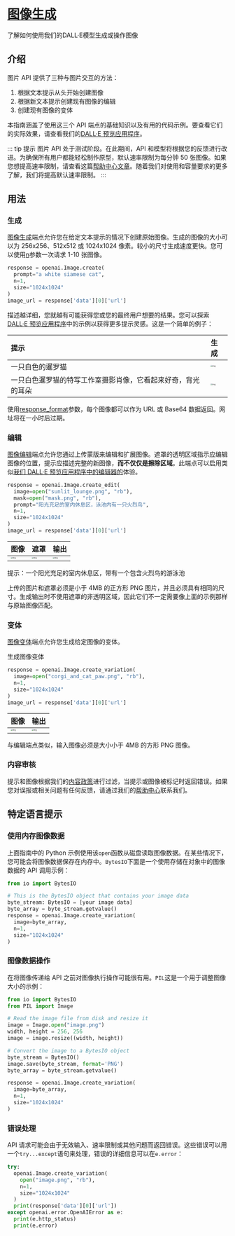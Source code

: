 # [图像生成](https://platform.openai.com/docs/guides/images) <Badge text="beta" />

了解如何使用我们的DALL·E模型生成或操作图像

## 介绍

图片 API 提供了三种与图片交互的方法：

1. 根据文本提示从头开始创建图像
2. 根据新文本提示创建现有图像的编辑
3. 创建现有图像的变体

本指南涵盖了使用这三个 API 端点的基础知识以及有用的代码示例。要查看它们的实际效果，请查看我们的[DALL·E 预览应用程序](https://labs.openai.com/)。

::: tip 提示
图片 API 处于测试阶段。在此期间，API 和模型将根据您的反馈进行改进。为确保所有用户都能轻松制作原型，默认速率限制为每分钟 50 张图像。如果您想提高速率限制，请查看这篇[帮助中心文章](https://help.openai.com/en/articles/6696591)。随着我们对使用和容量要求的更多了解，我们将提高默认速率限制。
:::

## 用法

### 生成

[图像生成](/api/图像.html#创建)端点允许您在给定文本提示的情况下创建原始图像。生成的图像的大小可以为 256x256、512x512 或 1024x1024 像素。较小的尺寸生成速度更快。您可以使用[n](https://platform.openai.com/docs/api-reference/images/create#images/create-n)参数一次请求 1-10 张图像。

```python
response = openai.Image.create(
  prompt="a white siamese cat",
  n=1,
  size="1024x1024"
)
image_url = response['data'][0]['url']
```

描述越详细，您就越有可能获得您或您的最终用户想要的结果。您可以探索[DALL·E 预览应用程序](https://labs.openai.com/)中的示例以获得更多提示灵感。这是一个简单的例子：

| 提示                                                         | 生成                                                         |
| :----------------------------------------------------------- | :----------------------------------------------------------- |
| 一只白色的暹罗猫                                             | <img src="https://cdn.openai.com/API/images/guides/image_generation_simple.webp" alt="img" style="zoom:25%;" /> |
| 一只白色暹罗猫的特写工作室摄影肖像，它看起来好奇，背光的耳朵 | <img src="https://cdn.openai.com/API/images/guides/image_generation_detailed.webp" alt="img" style="zoom:25%;" /> |

使用[response_format](https://platform.openai.com/docs/api-reference/images/create#images/create-response_format)参数，每个图像都可以作为 URL 或 Base64 数据返回。网址将在一小时后过期。

### 编辑

[图像编辑](https://platform.openai.com/docs/api-reference/images/create-edit)端点允许您通过上传蒙版来编辑和扩展图像。遮罩的透明区域指示应编辑图像的位置，提示应描述完整的新图像，**而不仅仅是擦除区域**。此端点可以启用类似[我们 DALL·E 预览应用程序中的编辑器的](https://labs.openai.com/editor)体验。

```python
response = openai.Image.create_edit(
  image=open("sunlit_lounge.png", "rb"),
  mask=open("mask.png", "rb"),
  prompt="阳光充足的室内休息区，泳池内有一只火烈鸟",
  n=1,
  size="1024x1024"
)
image_url = response['data'][0]['url']
```

| 图像                                                         | 遮罩                                                         | 输出                                                         |
| :----------------------------------------------------------- | :----------------------------------------------------------- | :----------------------------------------------------------- |
| <img src="https://cdn.openai.com/API/images/guides/image_edit_original.webp" alt="img" style="zoom:25%;" /> | <img src="https://cdn.openai.com/API/images/guides/image_edit_mask.webp" alt="img" style="zoom: 25%;" /> | <img src="https://cdn.openai.com/API/images/guides/image_edit_output.webp" alt="img" style="zoom:25%;" /> |

提示：一个阳光充足的室内休息区，带有一个包含火烈鸟的游泳池

上传的图片和遮罩必须是小于 4MB 的正方形 PNG 图片，并且必须具有相同的尺寸。生成输出时不使用遮罩的非透明区域，因此它们不一定需要像上面的示例那样与原始图像匹配。

### 变体

[图像变体](https://platform.openai.com/docs/api-reference/images/create-variation)端点允许您生成给定图像的变体。

生成图像变体

```python
response = openai.Image.create_variation(
  image=open("corgi_and_cat_paw.png", "rb"),
  n=1,
  size="1024x1024"
)
image_url = response['data'][0]['url']
```

| 图像                                                         | 输出                                                         |
| :----------------------------------------------------------- | :----------------------------------------------------------- |
| <img src="https://cdn.openai.com/API/images/guides/image_variation_original.webp" alt="img" style="zoom:25%;" /> | <img src="https://cdn.openai.com/API/images/guides/image_variation_output.webp" alt="img" style="zoom:25%;" /> |

与编辑端点类似，输入图像必须是大小小于 4MB 的方形 PNG 图像。

### 内容审核

提示和图像根据我们的[内容政策](https://labs.openai.com/policies/content-policy)进行过滤，当提示或图像被标记时返回错误。如果您对误报或相关问题有任何反馈，请通过我们的[帮助中心](https://help.openai.com/)联系我们。

## 特定语言提示

### 使用内存图像数据

上面指南中的 Python 示例使用该`open`函数从磁盘读取图像数据。在某些情况下，您可能会将图像数据保存在内存中。`BytesIO`下面是一个使用存储在对象中的图像数据的 API 调用示例：

```python
from io import BytesIO

# This is the BytesIO object that contains your image data
byte_stream: BytesIO = [your image data]
byte_array = byte_stream.getvalue()
response = openai.Image.create_variation(
  image=byte_array,
  n=1,
  size="1024x1024"
)
```

### 图像数据操作

在将图像传递给 API 之前对图像执行操作可能很有用。`PIL`这是一个用于调整图像大小的示例：

```python
from io import BytesIO
from PIL import Image

# Read the image file from disk and resize it
image = Image.open("image.png")
width, height = 256, 256
image = image.resize((width, height))

# Convert the image to a BytesIO object
byte_stream = BytesIO()
image.save(byte_stream, format='PNG')
byte_array = byte_stream.getvalue()

response = openai.Image.create_variation(
  image=byte_array,
  n=1,
  size="1024x1024"
)
```

### 错误处理

API 请求可能会由于无效输入、速率限制或其他问题而返回错误。这些错误可以用一个`try...except`语句来处理，错误的详细信息可以在`e.error`：

```python
try:
  openai.Image.create_variation(
    open("image.png", "rb"),
    n=1,
    size="1024x1024"
  )
  print(response['data'][0]['url'])
except openai.error.OpenAIError as e:
  print(e.http_status)
  print(e.error)
```